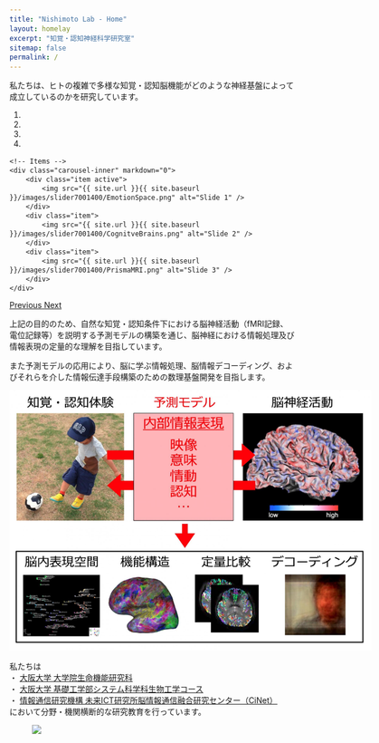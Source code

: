 ```yaml
---
title: "Nishimoto Lab - Home"
layout: homelay
excerpt: "知覚・認知神経科学研究室"
sitemap: false
permalink: /
---
```


私たちは、ヒトの複雑で多様な知覚・認知脳機能がどのような神経基盤によって成立しているのかを研究しています。

<div markdown="0" id="carousel" class="carousel slide" data-ride="carousel" data-interval="4000" data-pause="hover" >
    <!-- Menu -->
    <ol class="carousel-indicators">
        <li data-target="#carousel" data-slide-to="0" class="active"></li>
        <li data-target="#carousel" data-slide-to="1"></li>
        <li data-target="#carousel" data-slide-to="2"></li>
        <li data-target="#carousel" data-slide-to="3"></li>
    </ol>

    <!-- Items -->
    <div class="carousel-inner" markdown="0">
        <div class="item active">
            <img src="{{ site.url }}{{ site.baseurl }}/images/slider7001400/EmotionSpace.png" alt="Slide 1" />
        </div>
        <div class="item">
            <img src="{{ site.url }}{{ site.baseurl }}/images/slider7001400/CognitveBrains.png" alt="Slide 2" />
        </div>
        <div class="item">
            <img src="{{ site.url }}{{ site.baseurl }}/images/slider7001400/PrismaMRI.png" alt="Slide 3" />
        </div>
    </div>
  <a class="left carousel-control" href="#carousel" role="button" data-slide="prev">
    <span class="glyphicon glyphicon-chevron-left" aria-hidden="true"></span>
    <span class="sr-only">Previous</span>
  </a>
  <a class="right carousel-control" href="#carousel" role="button" data-slide="next">
    <span class="glyphicon glyphicon-chevron-right" aria-hidden="true"></span>
    <span class="sr-only">Next</span>
  </a>
</div>

上記の目的のため、自然な知覚・認知条件下における脳神経活動（fMRI記録、電位記録等）を説明する予測モデルの構築を通じ、脳神経における情報処理及び情報表現の定量的な理解を目指しています。<br />


また予測モデルの応用により、脳に学ぶ情報処理、脳情報デコーディング、およびそれらを介した情報伝達手段構築のための数理基盤開発を目指します。<br />

<img src='/images/slider7001400/research_summary.jpeg' class='img-responsive' style='max-width: 640px' />
<br />

私たちは<br />
・ [大阪大学 大学院生命機能研究科](https://www.fbs.osaka-u.ac.jp/ja/research_group/detail/25)<br />
・ [大阪大学 基礎工学部システム科学科生物工学コース](http://www.bpe.es.osaka-u.ac.jp/)<br />
・ [情報通信研究機構 未来ICT研究所脳情報通信融合研究センター（CiNet）](https://www2.nict.go.jp/bnc/nishimoto/index.html)<br />
において分野・機関横断的な研究教育を行っています。<br />

<figure class="fourth">
  <img src="{{ site.url }}{{ site.baseurl }}/images/logopic/Logo_3.png" style="width: 640px">
</figure>
